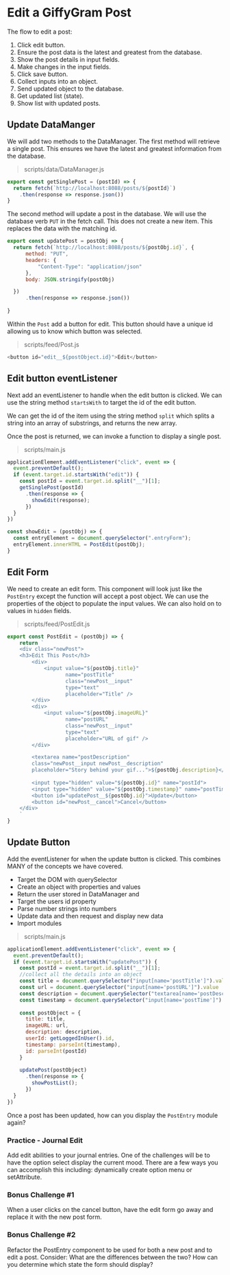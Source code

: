 # Edit a GiffyGram Post

The flow to edit a post:
1. Click edit button.
1. Ensure the post data is the latest and greatest from the database.
1. Show the post details in input fields.
1. Make changes in the input fields.
1. Click save button.
1. Collect inputs into an object.
1. Send updated object to the database.
1. Get updated list (state).
1. Show list with updated posts.


## Update DataManger
We will add two methods to the DataManager. The first method will retrieve a single post. This ensures we have the latest and greatest information from the database.

> scripts/data/DataManager.js

```js
export const getSinglePost = (postId) => {
  return fetch(`http://localhost:8088/posts/${postId}`)
    .then(response => response.json())
}
```

The second method will update a post in the database. We will use the database verb `PUT` in the fetch call. This does not create a new item. This replaces the data with the matching id.

```js
export const updatePost = postObj => {
  return fetch(`http://localhost:8088/posts/${postObj.id}`, {
      method: "PUT",
      headers: {
          "Content-Type": "application/json"
      },
      body: JSON.stringify(postObj)

  })
      .then(response => response.json())
      
}
```

Within the `Post` add a button for edit. This button should have a unique id allowing us to know which button was selected.

> scripts/feed/Post.js
```js
<button id="edit__${postObject.id}">Edit</button>

```

## Edit button eventListener
Next add an eventListener to handle when the edit button is clicked. We can use the string method `startsWith` to target the id of the edit button.

We can get the id of the item using the string method `split` which splits a string into an array of substrings, and returns the new array. 

Once the post is returned, we can invoke a function to display a single post. 

> scripts/main.js
```js
applicationElement.addEventListener("click", event => {
  event.preventDefault();
  if (event.target.id.startsWith("edit")) {
    const postId = event.target.id.split("__")[1];
    getSinglePost(postId)
      .then(response => {
        showEdit(response);
      })
  }
})
```

```js
const showEdit = (postObj) => {
  const entryElement = document.querySelector(".entryForm");
  entryElement.innerHTML = PostEdit(postObj);
}
```

## Edit Form
We need to create an edit form. This component will look just like the `PostEntry` except the function will accept a post object. We can use the properties of the object to populate the input values. We can also hold on to values in `hidden` fields.

> scripts/feed/PostEdit.js
```js
export const PostEdit = (postObj) => {
	return `
	<div class="newPost">
	<h3>Edit This Post</h3>
		<div>
			<input value="${postObj.title}"
				   name="postTitle"
				   class="newPost__input"
				   type="text"
				   placeholder="Title" />
		</div>
		<div>
			<input value="${postObj.imageURL}"
				   name="postURL"
				   class="newPost__input"
				   type="text"
				   placeholder="URL of gif" />
		</div>

    	<textarea name="postDescription"
    	class="newPost__input newPost__description"
    	placeholder="Story behind your gif...">${postObj.description}</textarea>
		
		<input type="hidden" value="${postObj.id}" name="postId">
		<input type="hidden" value="${postObj.timestamp}" name="postTime">	
		<button id="updatePost__${postObj.id}">Update</button>
		<button id="newPost__cancel">Cancel</button>
	</div>
	`
}
```

## Update Button
Add the eventListener for when the update button is clicked. This combines MANY of the concepts we have covered.
* Target the DOM with querySelector
* Create an object with properties and values
* Return the user stored in DataManager and
* Target the users id property
* Parse number strings into numbers
* Update data and then request and display new data
* Import modules

> scripts/main.js

```js
applicationElement.addEventListener("click", event => {
  event.preventDefault();
  if (event.target.id.startsWith("updatePost")) {
    const postId = event.target.id.split("__")[1];
    //collect all the details into an object
    const title = document.querySelector("input[name='postTitle']").value
    const url = document.querySelector("input[name='postURL']").value
    const description = document.querySelector("textarea[name='postDescription']").value
    const timestamp = document.querySelector("input[name='postTime']").value
    
    const postObject = {
      title: title,
      imageURL: url,
      description: description,
      userId: getLoggedInUser().id,
      timestamp: parseInt(timestamp),
      id: parseInt(postId)
    }
    
    updatePost(postObject)
      .then(response => {
        showPostList();
      })
  }
})
```

Once a post has been updated, how can you display the `PostEntry` module again?

### <h3 id="DJ-Practice">Practice - Journal Edit</h3>
Add edit abilities to your journal entries. One of the challenges will be to have the option select display the current mood. There are a few ways you can accomplish this including: dynamically create option menu or setAttribute. 

### Bonus Challenge #1
When a user clicks on the cancel button, have the edit form go away and replace it with the new post form.

### Bonus Challenge #2
Refactor the PostEntry component to be used for both a new post and to edit a post. Consider: What are the differences between the two? How can you determine which state the form should display?
